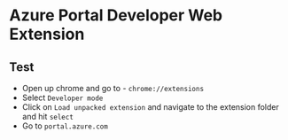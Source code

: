 # Azure Portal Developer Web Extension

## Test

- Open up chrome and go to - `chrome://extensions`
- Select `Developer mode`
- Click on `Load unpacked extension` and navigate to the extension folder and hit `select`
- Go to `portal.azure.com`
